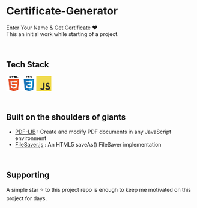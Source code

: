# Certificate-Generator
Enter Your Name &amp; Get Certificate :heart: <br />
This an initial work while starting of a project.

<br />

## Tech Stack
<img align="left" alt="HTML5" width="40px" src="https://raw.githubusercontent.com/github/explore/80688e429a7d4ef2fca1e82350fe8e3517d3494d/topics/html/html.png" />
<img align="left" alt="CSS3" width="40px" src="https://raw.githubusercontent.com/github/explore/80688e429a7d4ef2fca1e82350fe8e3517d3494d/topics/css/css.png" />
<img align="left" alt="JavaScript" width="40px" src="https://raw.githubusercontent.com/github/explore/80688e429a7d4ef2fca1e82350fe8e3517d3494d/topics/javascript/javascript.png" />

<br /><br />
<br /><br />

## Built on the shoulders of giants
- [PDF-LIB](https://github.com/Hopding/pdf-lib) : Create and modify PDF documents in any JavaScript environment
- [FileSaver.js](https://github.com/eligrey/FileSaver.js/) : An HTML5 saveAs() FileSaver implementation

<br />

## Supporting
A simple star :star: to this project repo is enough to keep me motivated on this project for days. 
